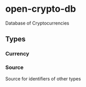 # open-crypto-db
Database of Cryptocurrencies

## Types

### Currency

### Source

Source for identifiers of other types
